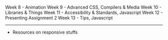Week 8 - Animation
Week 9 - Advanced CSS, Compilers & Media
Week 10 - Libraries & Things
Week 11 - Accessibility & Standards, Javascript
Week 12 - Presenting Assignment 2
Week 13 - Tips, Javascript

---

- Resources on responsive stuffs